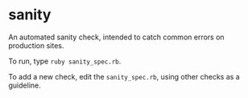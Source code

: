 sanity
======

An automated sanity check, intended to catch common errors on production sites.

To run, type `ruby sanity_spec.rb`.

To add a new check, edit the `sanity_spec.rb`, using other checks as a guideline.
